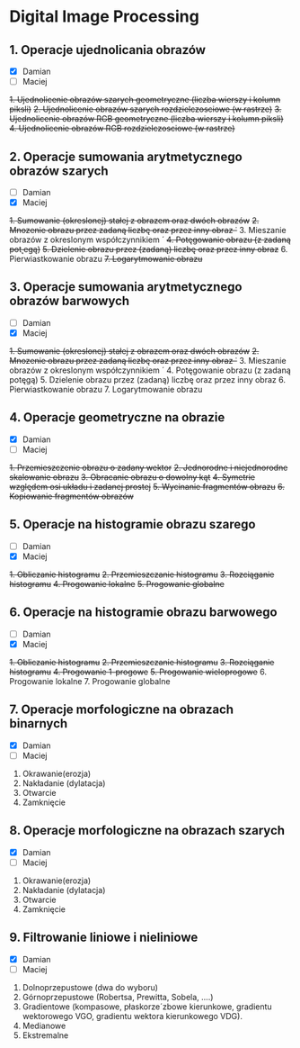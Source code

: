 # Digital Image Processing 

## **1. Operacje ujednolicania obrazów** 
- [x] Damian 
- [ ] Maciej

~~1. Ujednolicenie obrazów szarych geometryczne (liczba wierszy i kolumn piksli)~~
~~2. Ujednolicenie obrazów szarych rozdzielczosciowe (w rastrze)~~
~~3. Ujednolicenie obrazów RGB geometryczne (liczba wierszy i kolumn piksli)~~
~~4. Ujednolicenie obrazów RGB rozdzielczosciowe (w rastrze)~~
## **2. Operacje sumowania arytmetycznego obrazów szarych** 
- [ ] Damian 
- [x] Maciej

~~1. Sumowanie (okreslonej) stałej z obrazem oraz dwóch obrazów~~
~~2. Mnozenie obrazu przez zadaną liczbę oraz przez inny obraz ˙~~
3. Mieszanie obrazów z okreslonym współczynnikiem ´
~~4. Potęgowanie obrazu (z zadaną pot˛egą)~~
~~5. Dzielenie obrazu przez (zadaną) liczbę oraz przez inny obraz~~
6. Pierwiastkowanie obrazu
~~7. Logarytmowanie obrazu~~
## **3. Operacje sumowania arytmetycznego obrazów barwowych** 
- [ ] Damian 
- [x] Maciej

~~1. Sumowanie (okreslonej) stałej z obrazem oraz dwóch obrazów~~
~~2. Mnozenie obrazu przez zadaną liczbę oraz przez inny obraz ˙~~
3. Mieszanie obrazów z okreslonym współczynnikiem ´
4. Potęgowanie obrazu (z zadaną potęgą)
5. Dzielenie obrazu przez (zadaną) liczbę oraz przez inny obraz
6. Pierwiastkowanie obrazu
7. Logarytmowanie obrazu
## **4. Operacje geometryczne na obrazie**
- [x] Damian 
- [ ] Maciej

~~1. Przemieszczenie obrazu o zadany wektor~~
~~2. Jednorodne i niejednorodne skalowanie obrazu~~
~~3. Obracanie obrazu o dowolny kąt~~
~~4. Symetrie względem osi układu i zadanej prostej~~
~~5. Wycinanie fragmentów obrazu~~
~~6. Kopiowanie fragmentów obrazów~~
## **5. Operacje na histogramie obrazu szarego** 
- [ ] Damian 
- [x] Maciej

~~1. Obliczanie histogramu~~
~~2. Przemieszczanie histogramu~~
~~3. Rozciąganie histogramu~~
~~4. Progowanie lokalne~~
~~5. Progowanie globalne~~
## **6. Operacje na histogramie obrazu barwowego** 
- [ ] Damian 
- [x] Maciej

~~1. Obliczanie histogramu~~
~~2. Przemieszczanie histogramu~~
~~3. Rozciąganie histogramu~~
~~4. Progowanie 1-progowe~~
~~5. Progowanie wieloprogowe~~
6. Progowanie lokalne
7. Progowanie globalne
## **7. Operacje morfologiczne na obrazach binarnych** 
- [x] Damian 
- [ ] Maciej

1. Okrawanie(erozja)
2. Nakładanie (dylatacja)
3. Otwarcie
4. Zamknięcie
## **8. Operacje morfologiczne na obrazach szarych** 
- [x] Damian 
- [ ] Maciej

1. Okrawanie(erozja)
2. Nakładanie (dylatacja)
3. Otwarcie
4. Zamknięcie
## **9. Filtrowanie liniowe i nieliniowe** 
- [x] Damian 
- [ ] Maciej
1. Dolnoprzepustowe (dwa do wyboru)
2. Górnoprzepustowe (Robertsa, Prewitta, Sobela, ....)
3. Gradientowe (kompasowe, płaskorze´zbowe kierunkowe, gradientu wektorowego VGO, gradientu
wektora kierunkowego VDG).
4. Medianowe
5. Ekstremalne
